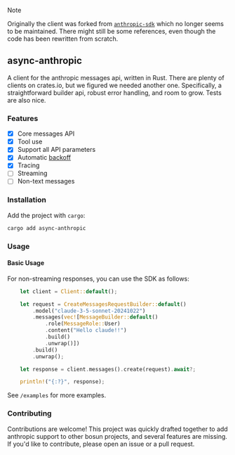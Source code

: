> [!NOTE]
> Originally the client was forked from [`anthropic-sdk`](https://github.com/Mixpeal/anthropic-sdk) which no longer seems to be maintained. There might still be some references, even though the code has been rewritten from scratch.

## async-anthropic

A client for the anthropic messages api, written in Rust. There are plenty of clients on crates.io, but we figured we needed another one. Specifically, a straightforward builder api, robust error handling, and room to grow. Tests are also nice.

### Features

- [x] Core messages API
- [x] Tool use
- [x] Support all API parameters
- [x] Automatic [backoff](https://crates.io/crates/backoff)
- [x] Tracing
- [ ] Streaming
- [ ] Non-text messages

### Installation

Add the project with `cargo`:

```bash
cargo add async-anthropic
```

### Usage

#### Basic Usage

For non-streaming responses, you can use the SDK as follows:

```rust
    let client = Client::default();

    let request = CreateMessagesRequestBuilder::default()
        .model("claude-3-5-sonnet-20241022")
        .messages(vec![MessageBuilder::default()
            .role(MessageRole::User)
            .content("Hello claude!!")
            .build()
            .unwrap()])
        .build()
        .unwrap();

    let response = client.messages().create(request).await?;

    println!("{:?}", response);
```

See `/examples` for more examples.

### Contributing

Contributions are welcome! This project was quickly drafted together to add anthropic support to other bosun projects, and several features are missing. If you'd like to contribute, please open an issue or a pull request.
